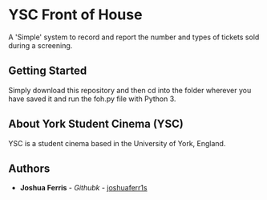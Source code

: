 # YSC Front of House

A 'Simple' system to record and report the number and types of tickets sold during a screening.

## Getting Started

Simply download this repository and then cd into the folder wherever you have saved it and run the foh.py file with Python 3.

## About York Student Cinema (YSC)

YSC is a student cinema based in the University of York, England.

## Authors

* **Joshua Ferris** - *Githubk* - [joshuaferr1s](https://github.com/joshuaferr1s)